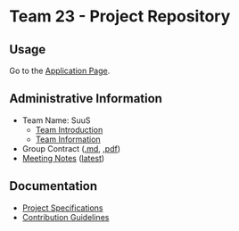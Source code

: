 # Team 23 - Project Repository

## Usage

Go to the [Application Page](https://cse110-fa22-group23.github.io/cse110-fa22-group23/source/index.html).

## Administrative Information

- Team Name: SuuS
  - [Team Introduction](/admin/videos/teamintro.mp4)
  - [Team Information](/admin/team.md)
- Group Contract ([.md](/admin/misc/rules.md), [.pdf](admin/misc/rules.pdf))
- [Meeting Notes](/admin/meetings) ([latest](admin/meetings/102022-brainstorm.md))

## Documentation

- [Project Specifications](specs)
- [Contribution Guidelines](docs/CONTRIBUTING.md)
